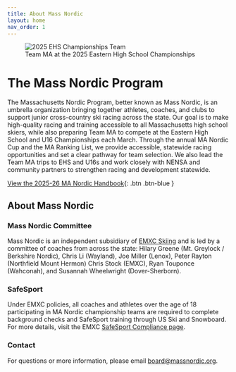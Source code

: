 ```yaml
---
title: About Mass Nordic
layout: home
nav_order: 1
---
```


<figure class="float-top image-with-credit">
  <img 
  src="{{ site.baseurl }}/assets/images/optimized/2025_ehs_championships_team.jpg" 
  alt="2025 EHS Championships Team">
  <figcaption class="image-credit">
    Team MA at the 2025 Eastern High School Championships
  </figcaption>
</figure>

# The Mass Nordic Program

The Massachusetts Nordic Program, better known as Mass Nordic, is an umbrella organization bringing together athletes, coaches, and clubs to support junior cross-country ski racing across the state.
Our goal is to make high-quality racing and training accessible to all Massachusetts high school skiers, while also preparing Team MA to compete at the Eastern High School and U16 Championships each March.
Through the annual MA Nordic Cup and the MA Ranking List, we provide accessible, statewide racing opportunities and set a clear pathway for team selection.
We also lead the Team MA trips to EHS and U16s and work closely with NENSA and community partners to strengthen racing and development statewide.

[View the 2025-26 MA Nordic Handbook](https://docs.google.com/document/d/1sTfYLq1wyU3E1HkICQPeuNqbKMZbkuzr4R6eZ1ArAGU/edit?tab=t.0#heading=h.wqx503eau4g0){: .btn .btn-blue }

## About Mass Nordic

### Mass Nordic Committee

Mass Nordic is an independent subsidiary of [EMXC Skiing](https://emxc.org) and is led by a committee of coaches from across the state: Hilary Greene (Mt. Greylock / Berkshire Nordic), Chris Li (Wayland), Joe Miller (Lenox), Peter Rayton (Northfield Mount Hermon) Chris Stock (EMXC), Ryan Touponce (Wahconah), and Susannah Wheelwright (Dover-Sherborn).

### SafeSport
Under EMXC policies, all coaches and athletes over the age of 18 participating in MA Nordic championship teams are required to complete background checks and SafeSport training through US Ski and Snowboard. For more details, visit the EMXC [SafeSport Compliance page](https://emxc.org/resources/safesport-compliance).

### Contact 

For questions or more information, please email [board@massnordic.org](mailto:board@massnordic.org).
